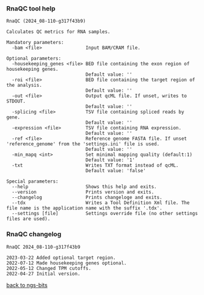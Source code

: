### RnaQC tool help
	RnaQC (2024_08-110-g317f43b9)
	
	Calculates QC metrics for RNA samples.
	
	Mandatory parameters:
	  -bam <file>                Input BAM/CRAM file.
	
	Optional parameters:
	  -housekeeping_genes <file> BED file containing the exon region of housekeeping genes.
	                             Default value: ''
	  -roi <file>                BED file containing the target region of the analysis.
	                             Default value: ''
	  -out <file>                Output qcML file. If unset, writes to STDOUT.
	                             Default value: ''
	  -splicing <file>           TSV file containing spliced reads by gene.
	                             Default value: ''
	  -expression <file>         TSV file containing RNA expression.
	                             Default value: ''
	  -ref <file>                Reference genome FASTA file. If unset 'reference_genome' from the 'settings.ini' file is used.
	                             Default value: ''
	  -min_mapq <int>            Set minimal mapping quality (default:1)
	                             Default value: '1'
	  -txt                       Writes TXT format instead of qcML.
	                             Default value: 'false'
	
	Special parameters:
	  --help                     Shows this help and exits.
	  --version                  Prints version and exits.
	  --changelog                Prints changeloge and exits.
	  --tdx                      Writes a Tool Definition Xml file. The file name is the application name with the suffix '.tdx'.
	  --settings [file]          Settings override file (no other settings files are used).
	
### RnaQC changelog
	RnaQC 2024_08-110-g317f43b9
	
	2023-03-22 Added optional target region.
	2022-07-12 Made housekeeping genes optional.
	2022-05-12 Changed TPM cutoffs.
	2022-04-27 Initial version.
[back to ngs-bits](https://github.com/imgag/ngs-bits)